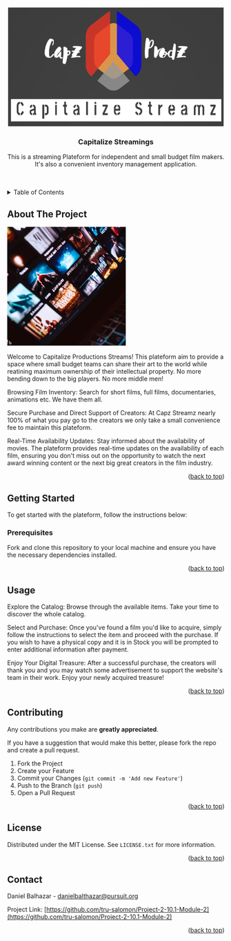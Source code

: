 
<!-- PROJECT LOGO -->
<br />
<div align="center">
<a>
  <img src="./assets/Capz-Prodz-Logo.png" width="500" height="275"> 
  </a>

  <h3 align="center">Capitalize Streamings</h3>

  <p align="center">
    This is a streaming Plateform for independent and small budget film makers. It's also a convenient inventory management application.
    <br />
    <br />
    <br />
</div>



<!-- TABLE OF CONTENTS -->
<details>
  <summary>Table of Contents</summary>
  <ol>
    <li>
      <a href="#about-the-project">About The Project</a>
      <ul>
        <li><a href="#built-with">Built With</a></li>
      </ul>
    </li>
    <li>
      <a href="#getting-started">Getting Started</a>
      <ul>
        <li><a href="#prerequisites">Prerequisites</a></li>
        <li><a href="#installation">Installation</a></li>
      </ul>
    </li>
    <li><a href="#usage">Usage</a></li>
    <li><a href="#roadmap">Roadmap</a></li>
    <li><a href="#contributing">Contributing</a></li>
    <li><a href="#license">License</a></li>
    <li><a href="#contact">Contact</a></li>
    <li><a href="#acknowledgments">Acknowledgments</a></li>
  </ol>
</details>



<!-- ABOUT THE PROJECT -->
## About The Project

<img src="./assets/Website concept.jpeg" width = 275 height= 275>


Welcome to Capitalize Productions Streams! This plateform aim to provide a space where small budget teams can share their art to the world while reatining maximum ownership of their intellectual property. No more bending down to the big players. No more middle men! 

Browsing Film Inventory: Search for short films, full films, documentaries, animations etc. We have them all.

Secure Purchase and Direct Support of Creators: At Capz Streamz nearly 100% of what you pay go to the creators we only take a small convenience fee to maintain this plateform.

Real-Time Availability Updates: Stay informed about the availability of movies. The plateform provides real-time updates on the availability of each film, ensuring you don't miss out on the opportunity to watch the next award winning content or the next big great creators in the film industry.



<p align="right">(<a href="#readme-top">back to top</a>)</p>


<!-- GETTING STARTED -->
## Getting Started

To get started with the plateform, follow the instructions below:

### Prerequisites

Fork and clone this repository to your local machine and ensure you have the necessary dependencies installed.

<p align="right">(<a href="#readme-top">back to top</a>)</p>


<!-- USAGE EXAMPLES -->
## Usage

Explore the Catalog: Browse through the available items. Take your time to discover the whole catalog.

Select and Purchase: Once you've found a film you'd like to acquire, simply follow the instructions to select the item and proceed with the purchase. If you wish to have a physical copy and it is in Stock you will be prompted to enter additional information after payment.

Enjoy Your Digital Treasure: After a successful purchase, the creators will thank you and you may watch some advertisement to support the website's team in their work. Enjoy your newly acquired treasure!

<p align="right">(<a href="#readme-top">back to top</a>)</p>



<!-- CONTRIBUTING -->
## Contributing

Any contributions you make are **greatly appreciated**.

If you have a suggestion that would make this better, please fork the repo and create a pull request. 

1. Fork the Project
2. Create your Feature 
3. Commit your Changes (`git commit -m 'Add new Feature'`)
4. Push to the Branch (`git push`)
5. Open a Pull Request

<p align="right">(<a href="#readme-top">back to top</a>)</p>



<!-- LICENSE -->
## License

Distributed under the MIT License. See `LICENSE.txt` for more information.

<p align="right">(<a href="#readme-top">back to top</a>)</p>



<!-- CONTACT -->
## Contact

Daniel Balhazar - danielbalthazar@pursuit.org

Project Link: [https://github.com/tru-salomon/Project-2-10.1-Module-2](https://github.com/tru-salomon/Project-2-10.1-Module-2)

<p align="right">(<a href="#readme-top">back to top</a>)</p>

